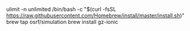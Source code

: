 ulimit -n unlimited
/bin/bash -c "$(curl -fsSL https://raw.githubusercontent.com/Homebrew/install/master/install.sh)"
brew tap osrf/simulation
brew install gz-ionic
